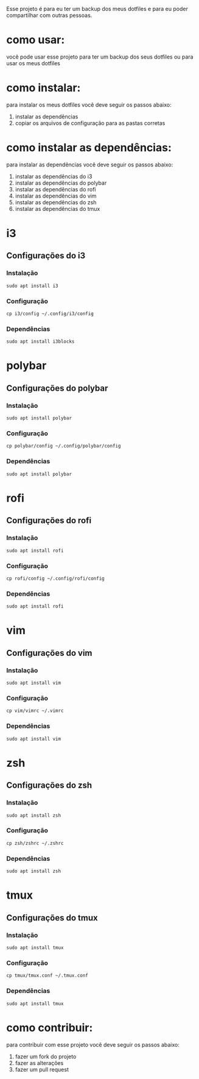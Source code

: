 Esse projeto é para eu ter um backup dos meus dotfiles e para eu poder compartilhar com outras pessoas.

# como usar:
você pode usar esse projeto para ter um backup dos seus dotfiles ou para usar os meus dotfiles

# como instalar:
para instalar os meus dotfiles você deve seguir os passos abaixo:

1. instalar as dependências
2. copiar os arquivos de configuração para as pastas corretas

# como instalar as dependências:
para instalar as dependências você deve seguir os passos abaixo:

1. instalar as dependências do i3
2. instalar as dependências do polybar
3. instalar as dependências do rofi
4. instalar as dependências do vim
5. instalar as dependências do zsh
6. instalar as dependências do tmux

# i3
## Configurações do i3
### Instalação
```
sudo apt install i3
```
### Configuração
```
cp i3/config ~/.config/i3/config
```
### Dependências
```
sudo apt install i3blocks
```
# polybar
## Configurações do polybar
### Instalação
```
sudo apt install polybar
```
### Configuração
```
cp polybar/config ~/.config/polybar/config
```
### Dependências
```
sudo apt install polybar
```
# rofi
## Configurações do rofi
### Instalação
```
sudo apt install rofi
```
### Configuração
```
cp rofi/config ~/.config/rofi/config
```
### Dependências
```
sudo apt install rofi
```
# vim
## Configurações do vim
### Instalação
```
sudo apt install vim
```
### Configuração
```
cp vim/vimrc ~/.vimrc
```
### Dependências
```
sudo apt install vim
```
# zsh
## Configurações do zsh
### Instalação
```
sudo apt install zsh
```
### Configuração
```
cp zsh/zshrc ~/.zshrc
```
### Dependências
```
sudo apt install zsh
```
# tmux
## Configurações do tmux
### Instalação
```
sudo apt install tmux
```
### Configuração
```
cp tmux/tmux.conf ~/.tmux.conf
```
### Dependências
```
sudo apt install tmux
```

# como contribuir:
para contribuir com esse projeto você deve seguir os passos abaixo:

1. fazer um fork do projeto
2. fazer as alterações
3. fazer um pull request
